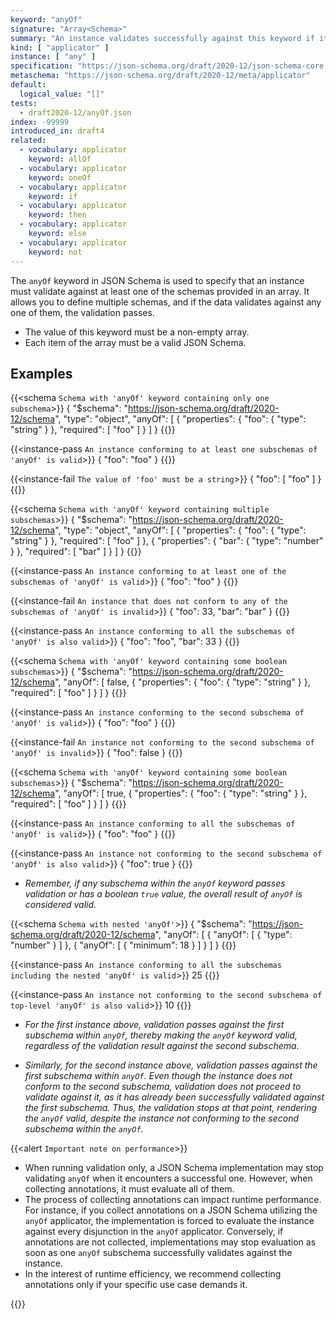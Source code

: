 ```yaml
---
keyword: "anyOf"
signature: "Array<Schema>"
summary: "An instance validates successfully against this keyword if it validates successfully against at least one schema defined by this keyword's value."
kind: [ "applicator" ]
instance: [ "any" ]
specification: "https://json-schema.org/draft/2020-12/json-schema-core.html#section-10.2.1.2"
metaschema: "https://json-schema.org/draft/2020-12/meta/applicator"
default:
  logical_value: "[]"
tests:
  - draft2020-12/anyOf.json
index: -99999
introduced_in: draft4
related:
  - vocabulary: applicator
    keyword: allOf
  - vocabulary: applicator
    keyword: oneOf
  - vocabulary: applicator
    keyword: if
  - vocabulary: applicator
    keyword: then
  - vocabulary: applicator
    keyword: else
  - vocabulary: applicator
    keyword: not
---
```


The `anyOf` keyword in JSON Schema is used to specify that an instance must validate against at least one of the schemas provided in an array. It allows you to define multiple schemas, and if the data validates against any one of them, the validation passes.

* The value of this keyword must be a non-empty array.
* Each item of the array must be a valid JSON Schema.

## Examples

{{<schema `Schema with 'anyOf' keyword containing only one subschema`>}}
{
  "$schema": "https://json-schema.org/draft/2020-12/schema",
  "type": "object",
  "anyOf": [
    {
      "properties": {
        "foo": { "type": "string" }
      },
      "required": [ "foo" ]
    }
  ]
}
{{</schema>}}

{{<instance-pass `An instance conforming to at least one subschemas of 'anyOf' is valid`>}}
{ "foo": "foo" }
{{</instance-pass>}}

{{<instance-fail `The value of 'foo' must be a string`>}}
{ "foo": [ "foo" ] }
{{</instance-fail>}}

{{<schema `Schema with 'anyOf' keyword containing multiple subschemas`>}}
{
  "$schema": "https://json-schema.org/draft/2020-12/schema",
  "type": "object",
  "anyOf": [
    {
      "properties": {
        "foo": { "type": "string" }
      },
      "required": [ "foo" ]
    },
    {
      "properties": {
        "bar": { "type": "number" }
      },
      "required": [ "bar" ]
    }
  ]
}
{{</schema>}}

{{<instance-pass `An instance conforming to at least one of the subschemas of 'anyOf' is valid`>}}
{ "foo": "foo" }
{{</instance-pass>}}

{{<instance-fail `An instance that does not conform to any of the subschemas of 'anyOf' is invalid`>}}
{ "foo": 33, "bar": "bar" }
{{</instance-fail>}}

{{<instance-pass `An instance conforming to all the subschemas of 'anyOf' is also valid`>}}
{ "foo": "foo", "bar": 33 }
{{</instance-pass>}}

{{<schema `Schema with 'anyOf' keyword containing some boolean subschemas`>}}
{
  "$schema": "https://json-schema.org/draft/2020-12/schema",
  "anyOf": [
    false,
    {
      "properties": {
        "foo": { "type": "string" }
      },
      "required": [ "foo" ]
    }
  ]
}
{{</schema>}}

{{<instance-pass `An instance conforming to the second subschema of 'anyOf' is valid`>}}
{ "foo": "foo" }
{{</instance-pass>}}

{{<instance-fail `An instance not conforming to the second subschema of 'anyOf' is invalid`>}}
{ "foo": false }
{{</instance-fail>}}

{{<schema `Schema with 'anyOf' keyword containing some boolean subschemas`>}}
{
  "$schema": "https://json-schema.org/draft/2020-12/schema",
  "anyOf": [
    true,
    {
      "properties": {
        "foo": { "type": "string" }
      },
      "required": [ "foo" ]
    }
  ]
}
{{</schema>}}

{{<instance-pass `An instance conforming to all the subschemas of 'anyOf' is valid`>}}
{ "foo": "foo" }
{{</instance-pass>}}

{{<instance-pass `An instance not conforming to the second subschema of 'anyOf' is also valid`>}}
{ "foo": true }
{{</instance-pass>}}
* _Remember, if any subschema within the `anyOf` keyword passes validation or has a boolean `true` value, the overall result of `anyOf` is considered valid._

{{<schema `Schema with nested 'anyOf'`>}}
{
  "$schema": "https://json-schema.org/draft/2020-12/schema",
  "anyOf": [
    {
      "anyOf": [
        { "type": "number" }
      ]
    },
    {
      "anyOf": [
        { "minimum": 18 }
      ]
    }
  ]
}
{{</schema>}}

{{<instance-pass `An instance conforming to all the subschemas including the nested 'anyOf' is valid`>}}
25
{{</instance-pass>}}

{{<instance-pass `An instance not conforming to the second subschema of top-level 'anyOf' is also valid`>}}
10
{{</instance-pass>}}
* _For the first instance above, validation passes against the first subschema within `anyOf`, thereby making the `anyOf` keyword valid, regardless of the validation result against the second subschema._

* _Similarly, for the second instance above, validation passes against the first subschema within `anyOf`. Even though the instance does not conform to the second subschema, validation does not proceed to validate against it, as it has already been successfully validated against the first subschema. Thus, the validation stops at that point, rendering the `anyOf` valid, despite the instance not conforming to the second subschema within the `anyOf`._

{{<alert `Important note on performance`>}}
* When running validation only, a JSON Schema implementation may stop validating `anyOf` when it encounters a successful one. However, when collecting annotations, it must evaluate all of them.
* The process of collecting annotations can impact runtime performance. For instance, if you collect annotations on a JSON Schema utilizing the `anyOf` applicator, the implementation is forced to evaluate the instance against every disjunction in the `anyOf` applicator. Conversely, if annotations are not collected, implementations may stop evaluation as soon as one `anyOf` subschema successfully validates against the instance.
* In the interest of runtime efficiency, we recommend collecting annotations only if your specific use case demands it.

{{</alert>}}
